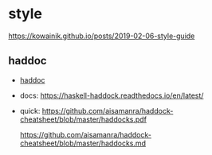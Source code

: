 # style

https://kowainik.github.io/posts/2019-02-06-style-guide

## haddoc

- [haddoc](https://hackage.haskell.org/package/haddock)
- docs: https://haskell-haddock.readthedocs.io/en/latest/
- quick: https://github.com/aisamanra/haddock-cheatsheet/blob/master/haddocks.pdf

  https://github.com/aisamanra/haddock-cheatsheet/blob/master/haddocks.md
